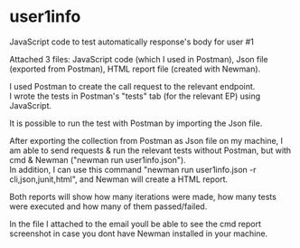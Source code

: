 # user1info
JavaScript code to test automatically response's body for user #1

Attached 3 files: JavaScript code (which I used in Postman), Json file (exported from Postman), HTML report file (created with Newman).

I used Postman to create the call request to the relevant endpoint.  
I wrote the tests in Postman's "tests" tab (for the relevant EP) using JavaScript.

It is possible to run the test with Postman by importing the Json file.

After exporting the collection from Postman as Json file on my machine, I am able to send requests & run the relevant tests without Postman, but with cmd & Newman ("newman run user1info.json").  
In addition, I can use this command "newman run user1info.json -r cli,json,junit,html", and Newman will create a HTML report. 

Both reports will show how many iterations were made, how many tests were executed and how many of them passed/failed.

In the file I attached to the email youll be able to see the cmd report screenshot in case you dont have Newman installed in your machine.
